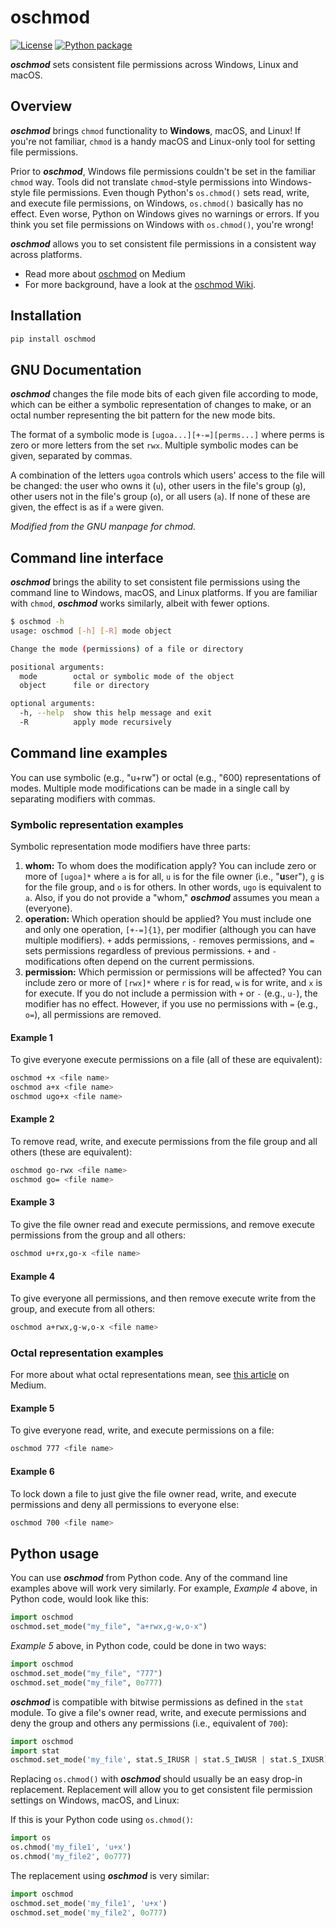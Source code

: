 <!-- markdownlint-disable no-inline-html first-line-h1 no-alt-text !-->

# oschmod

[![License](https://img.shields.io/github/license/YakDriver/oschmod.svg)](./LICENSE)
[![Python package](https://github.com/joelvaneenwyk/oschmod/actions/workflows/python-package.yml/badge.svg)](https://github.com/joelvaneenwyk/oschmod/actions/workflows/python-package.yml)

***oschmod*** sets consistent file permissions across Windows, Linux and macOS.

## Overview

***oschmod*** brings `chmod` functionality to **Windows**, macOS, and Linux! If you're not familiar, `chmod` is a handy macOS and Linux-only tool for setting file permissions.

Prior to ***oschmod***, Windows file permissions couldn't be set in the familiar `chmod` way. Tools did not translate `chmod`-style permissions into Windows-style file permissions. Even though Python's `os.chmod()` sets read, write, and execute file permissions, on Windows, `os.chmod()` basically has no effect. Even worse, Python on Windows gives no warnings or errors. If you think you set file permissions on Windows with `os.chmod()`, you're wrong!

***oschmod*** allows you to set consistent file permissions in a consistent way across platforms.

* Read more about [oschmod](https://medium.com/@dirk.avery/securing-files-on-windows-macos-and-linux-7b2b9899992) on Medium
* For more background, have a look at the [oschmod Wiki](https://github.com/YakDriver/oschmod/wiki).

## Installation

```bash
pip install oschmod
```

## GNU Documentation

***oschmod*** changes the file mode bits of each given file according to mode, which can be either a symbolic representation of changes to make, or an octal number representing the bit pattern for the new mode bits.

The format of a symbolic mode is `[ugoa...][+-=][perms...]` where perms is zero or more letters from the set `rwx`. Multiple symbolic modes can be given, separated by commas.

A combination of the letters `ugoa` controls which users' access to the file will be changed: the user who owns it (`u`), other users in the file's group (`g`), other users not in the file's group (`o`), or all users (`a`). If none of these are given, the effect is as if `a` were given.

*Modified from the GNU manpage for chmod.*

## Command line interface

***oschmod*** brings the ability to set consistent file permissions using the command line to Windows, macOS, and Linux platforms. If you are familiar with `chmod`, ***oschmod*** works similarly, albeit with fewer options.

```bash
$ oschmod -h
usage: oschmod [-h] [-R] mode object

Change the mode (permissions) of a file or directory

positional arguments:
  mode        octal or symbolic mode of the object
  object      file or directory

optional arguments:
  -h, --help  show this help message and exit
  -R          apply mode recursively
```

## Command line examples

You can use symbolic (e.g., "u+rw") or octal (e.g., "600) representations of modes. Multiple mode modifications can be made in a single call by separating modifiers with commas.

### Symbolic representation examples

Symbolic representation mode modifiers have three parts:

1. **whom:** To whom does the modification apply? You can include zero or more of `[ugoa]*` where `a` is for all, `u` is for the file owner (i.e., "**u**ser"), `g` is for the file group, and `o` is for others. In other words, `ugo` is equivalent to `a`. Also, if you do not provide a "whom," ***oschmod*** assumes you mean `a` (everyone).
2. **operation:** Which operation should be applied? You must include one and only one operation, `[+-=]{1}`, per modifier (although you can have multiple modifiers). `+` adds permissions, `-` removes permissions, and `=` sets permissions regardless of previous permissions. `+` and `-` modifications often depend on the current permissions.
3. **permission:** Which permission or permissions will be affected? You can include zero or more of `[rwx]*` where `r` is for read, `w` is for write, and `x` is for execute. If you do not include a permission with `+` or `-` (e.g., `u-`), the modifier has no effect. However, if you use no permissions with `=` (e.g., `o=`), all permissions are removed.

#### Example 1

To give everyone execute permissions on a file (all of these are equivalent):

```bash
oschmod +x <file name>
oschmod a+x <file name>
oschmod ugo+x <file name>
```

#### Example 2

To remove read, write, and execute permissions from the file group and all others (these are equivalent):

```bash
oschmod go-rwx <file name>
oschmod go= <file name>
```

#### Example 3

To give the file owner read and execute permissions, and remove execute permissions from the group and all others:

```bash
oschmod u+rx,go-x <file name>
```

#### Example 4

To give everyone all permissions, and then remove execute write from the group, and execute from all others:

```bash
oschmod a+rwx,g-w,o-x <file name>
```

### Octal representation examples

For more about what octal representations mean, see [this article](https://medium.com/@dirk.avery/securing-files-on-windows-macos-and-linux-7b2b9899992) on Medium.

#### Example 5

To give everyone read, write, and execute permissions on a file:

```bash
oschmod 777 <file name>
```

#### Example 6

To lock down a file to just give the file owner read, write, and execute permissions and deny all permissions to everyone else:

```bash
oschmod 700 <file name>
```

## Python usage

You can use ***oschmod*** from Python code. Any of the command line examples above will work very similarly. For example, *Example 4* above, in Python code, would look like this:

```python
import oschmod
oschmod.set_mode("my_file", "a+rwx,g-w,o-x")
```

*Example 5* above, in Python code, could be done in two ways:

```python
import oschmod
oschmod.set_mode("my_file", "777")
oschmod.set_mode("my_file", 0o777)
```

***oschmod*** is compatible with bitwise permissions as defined in the `stat` module. To give a file's owner read, write, and execute permissions and deny the group and others any permissions (i.e., equivalent of `700`):

```python
import oschmod
import stat
oschmod.set_mode('my_file', stat.S_IRUSR | stat.S_IWUSR | stat.S_IXUSR)
```

Replacing `os.chmod()` with ***oschmod*** should usually be an easy drop-in replacement. Replacement will allow you to get consistent file permission settings on Windows, macOS, and Linux:

If this is your Python code using `os.chmod()`:

```python
import os
os.chmod('my_file1', 'u+x')
os.chmod('my_file2', 0o777)
```

The replacement using ***oschmod*** is very similar:

```python
import oschmod
oschmod.set_mode('my_file1', 'u+x')
oschmod.set_mode('my_file2', 0o777)
```
